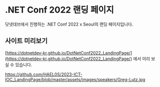 # .NET Conf 2022 랜딩 페이지

닷넷데브에서 진행하는 .NET Conf 2022 x Seoul의 랜딩 페이지입니다.

## 사이트 미리보기

[https://dotnetdev-kr.github.io/DotNetConf2022_LandingPage/](https://dotnetdev-kr.github.io/DotNetConf2022_LandingPage/) 에서 미리 보실 수 있습니다.

https://github.com/HAEL0S/2023-ICT-IOC_LandingPage/blob/master/assets/images/speakers/Greg-Lutz.jpg
